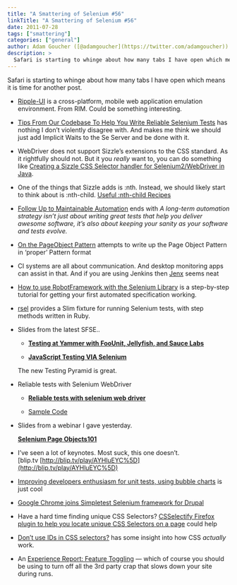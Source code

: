 ```yaml
---
title: "A Smattering of Selenium #56"
linkTitle: "A Smattering of Selenium #56"
date: 2011-07-28
tags: ["smattering"]
categories: ["general"]
author: Adam Goucher ([@adamgoucher](https://twitter.com/adamgoucher))
description: >
  Safari is starting to whinge about how many tabs I have open which means it is time for another post.
---
```

Safari is starting to whinge about how many tabs I have open which means it is time for another post.

*   [Ripple-UI](https://github.com/blackberry/ripple-ui) is a cross-platform, mobile web application emulation environment. From RIM. Could be something interesting.
*   [Tips From Our Codebase To Help You Write Reliable Selenium Tests](http://saucelabs.com/blog/index.php/2011/07/tips-from-our-codebase-to-help-you-write-reliable-selenium-tests/) has nothing I don’t violently disagree with. And makes me think we should just add Implicit Waits to the Se Server and be done with it.
*   WebDriver does not support Sizzle’s extensions to the CSS standard. As it rightfully should not. But it you _really_ want to, you can do something like [Creating a Sizzle CSS Selector handler for Selenium2/WebDriver in Java](http://prototypic.net/blog/creating-a-sizzle-css-selector-handler-for-selenium2webdriver-in-java/).
*   One of the things that Sizzle adds is :nth. Instead, we should likely start to think about is :nth-child. [Useful :nth-child Recipes](http://css-tricks.com/9657-useful-nth-child-recipies/)
*   [Follow Up to Maintainable Automation](http://frazzleddad.blogspot.com/2011/07/follow-up-to-maintainable-automation.html) ends with _A long-term automation strategy isn’t just about writing great tests that help you deliver awesome software, it’s also about keeping your sanity as your software and tests evolve._
*   [On the PageObject Pattern](http://www.shino.de/2011/07/26/on-the-pageobject-pattern/) attempts to write up the Page Object Pattern in ‘proper’ Pattern format
*   CI systems are all about communication. And desktop monitoring apps can assist in that. And if you are using Jenkins then [Jenx](http://urbancoding.github.com/jenx/) seems neat
*   [How to use RobotFramework with the Selenium Library](http://www.wallix.org/2011/07/26/how-to-use-robotframework-with-the-selenium-library/) is a step-by-step tutorial for getting your first automated specification working.
*   [rsel](http://rubygems.org/gems/rsel) provides a Slim fixture for running Selenium tests, with step methods written in Ruby.
*   Slides from the latest SFSE..
    
    *   **[Testing at Yammer with FooUnit, Jellyfish, and Sauce Labs](http://www.slideshare.net/saucelabs/testing-at-yammer-with-foounit-jellyfish-and-selenium-8687788 "Testing at Yammer with FooUnit, Jellyfish, and Sauce Labs")**
        
    *   **[JavaScript Testing VIA Selenium](http://www.slideshare.net/adamchristian/javascript-testing-via-selenium "JavaScript Testing VIA Selenium")**
        
    
    The new Testing Pyramid is great.
    
*   Reliable tests with Selenium WebDriver
    *   **[Reliable tests with selenium web driver](http://www.slideshare.net/PawelPabich/reliable-tests-with-selenium-web-driver "Reliable tests with selenium web driver")**
        
    *   [Sample Code](https://github.com/pawelpabich/Reliable-e2e-tests-with-Selenium-Webdriver)
*   Slides from a webinar I gave yesterday.
    
    **[Selenium Page Objects101](http://www.slideshare.net/agoucher/page-objects101 "Selenium Page Objects101")**
    
*   I’ve seen a lot of keynotes. Most suck, this one doesn’t.  
    \[blip.tv [http://blip.tv/play/AYHluEYC%5D](http://blip.tv/play/AYHluEYC%5D)
*   [Improving developers enthusiasm for unit tests, using bubble charts](http://jawspeak.com/2011/07/16/improving-developers-enthusiasm-for-unit-tests-using-bubble-charts/) is just cool
*   [Google Chrome joins Simpletest Selenium framework for Drupal](http://ygerasimov.com/chrome-joins-simpletest-selenium-framework-drupal)
*   Have a hard time finding unique CSS Selectors? [CSSelectify Firefox plugin to help you locate unique CSS Selectors on a page](http://prototypic.net/blog/csselectify-firefox-plugin-to-help-you-locate-unique-css-selectors-on-a-page/) could help
*   [Don’t use IDs in CSS selectors?](http://oli.jp/2011/ids/) has some insight into how CSS _actually_ work.
*   An [Experience Report: Feature Toggling](http://sarahtaraporewalla.com/design/experience-report-feature-toggling/) — which of course you should be using to turn off all the 3rd party crap that slows down your site during runs.